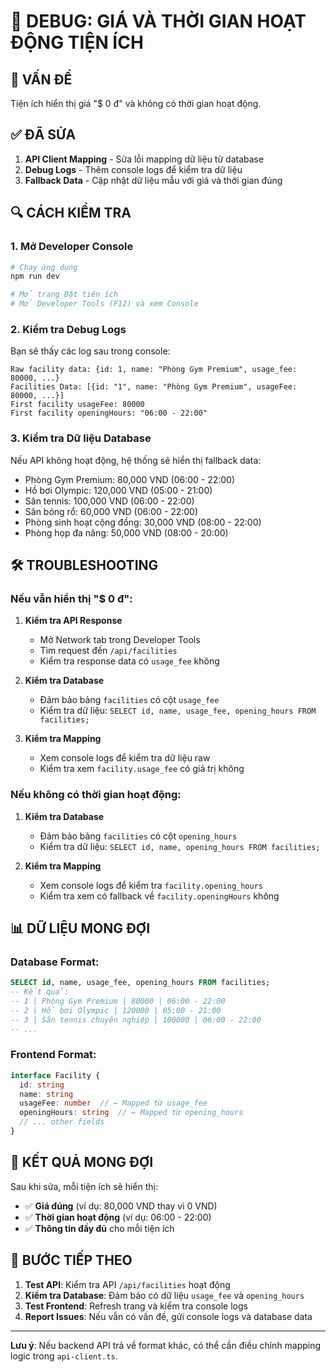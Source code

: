 # 🔧 DEBUG: GIÁ VÀ THỜI GIAN HOẠT ĐỘNG TIỆN ÍCH

## 🚨 VẤN ĐỀ

Tiện ích hiển thị giá "$ 0 đ" và không có thời gian hoạt động.

## ✅ ĐÃ SỬA

1. **API Client Mapping** - Sửa lỗi mapping dữ liệu từ database
2. **Debug Logs** - Thêm console logs để kiểm tra dữ liệu
3. **Fallback Data** - Cập nhật dữ liệu mẫu với giá và thời gian đúng

## 🔍 CÁCH KIỂM TRA

### 1. **Mở Developer Console**
```bash
# Chạy ứng dụng
npm run dev

# Mở trang Đặt tiện ích
# Mở Developer Tools (F12) và xem Console
```

### 2. **Kiểm tra Debug Logs**
Bạn sẽ thấy các log sau trong console:
```
Raw facility data: {id: 1, name: "Phòng Gym Premium", usage_fee: 80000, ...}
Facilities Data: [{id: "1", name: "Phòng Gym Premium", usageFee: 80000, ...}]
First facility usageFee: 80000
First facility openingHours: "06:00 - 22:00"
```

### 3. **Kiểm tra Dữ liệu Database**
Nếu API không hoạt động, hệ thống sẽ hiển thị fallback data:
- Phòng Gym Premium: 80,000 VND (06:00 - 22:00)
- Hồ bơi Olympic: 120,000 VND (05:00 - 21:00)
- Sân tennis: 100,000 VND (06:00 - 22:00)
- Sân bóng rổ: 60,000 VND (06:00 - 22:00)
- Phòng sinh hoạt cộng đồng: 30,000 VND (08:00 - 22:00)
- Phòng họp đa năng: 50,000 VND (08:00 - 20:00)

## 🛠️ TROUBLESHOOTING

### Nếu vẫn hiển thị "$ 0 đ":

1. **Kiểm tra API Response**
   - Mở Network tab trong Developer Tools
   - Tìm request đến `/api/facilities`
   - Kiểm tra response data có `usage_fee` không

2. **Kiểm tra Database**
   - Đảm bảo bảng `facilities` có cột `usage_fee`
   - Kiểm tra dữ liệu: `SELECT id, name, usage_fee, opening_hours FROM facilities;`

3. **Kiểm tra Mapping**
   - Xem console logs để kiểm tra dữ liệu raw
   - Kiểm tra xem `facility.usage_fee` có giá trị không

### Nếu không có thời gian hoạt động:

1. **Kiểm tra Database**
   - Đảm bảo bảng `facilities` có cột `opening_hours`
   - Kiểm tra dữ liệu: `SELECT id, name, opening_hours FROM facilities;`

2. **Kiểm tra Mapping**
   - Xem console logs để kiểm tra `facility.opening_hours`
   - Kiểm tra xem có fallback về `facility.openingHours` không

## 📊 DỮ LIỆU MONG ĐỢI

### Database Format:
```sql
SELECT id, name, usage_fee, opening_hours FROM facilities;
-- Kết quả:
-- 1 | Phòng Gym Premium | 80000 | 06:00 - 22:00
-- 2 | Hồ bơi Olympic | 120000 | 05:00 - 21:00
-- 3 | Sân tennis chuyên nghiệp | 100000 | 06:00 - 22:00
-- ...
```

### Frontend Format:
```typescript
interface Facility {
  id: string
  name: string
  usageFee: number  // ← Mapped từ usage_fee
  openingHours: string  // ← Mapped từ opening_hours
  // ... other fields
}
```

## 🎯 KẾT QUẢ MONG ĐỢI

Sau khi sửa, mỗi tiện ích sẽ hiển thị:
- ✅ **Giá đúng** (ví dụ: 80,000 VND thay vì 0 VND)
- ✅ **Thời gian hoạt động** (ví dụ: 06:00 - 22:00)
- ✅ **Thông tin đầy đủ** cho mỗi tiện ích

## 🚀 BƯỚC TIẾP THEO

1. **Test API**: Kiểm tra API `/api/facilities` hoạt động
2. **Kiểm tra Database**: Đảm bảo có dữ liệu `usage_fee` và `opening_hours`
3. **Test Frontend**: Refresh trang và kiểm tra console logs
4. **Report Issues**: Nếu vẫn có vấn đề, gửi console logs và database data

---

**Lưu ý**: Nếu backend API trả về format khác, có thể cần điều chỉnh mapping logic trong `api-client.ts`.
